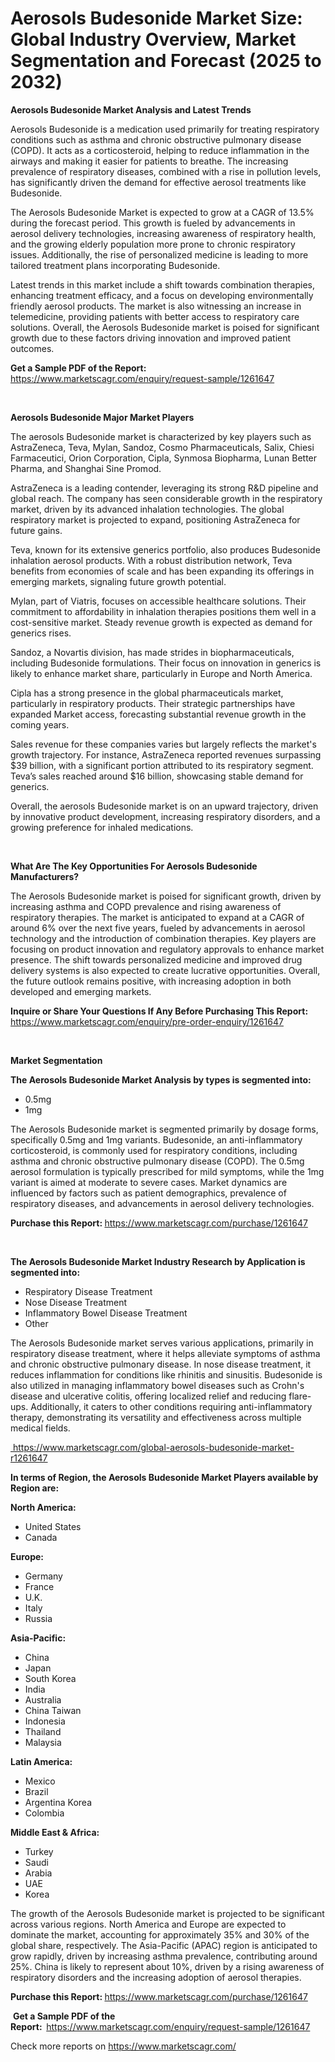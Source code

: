 <p><h1>Aerosols Budesonide Market Size: Global Industry Overview, Market Segmentation and Forecast (2025 to 2032)</h1></p><p><strong>Aerosols Budesonide Market Analysis and Latest Trends</strong></p>
<p><p>Aerosols Budesonide is a medication used primarily for treating respiratory conditions such as asthma and chronic obstructive pulmonary disease (COPD). It acts as a corticosteroid, helping to reduce inflammation in the airways and making it easier for patients to breathe. The increasing prevalence of respiratory diseases, combined with a rise in pollution levels, has significantly driven the demand for effective aerosol treatments like Budesonide.</p><p>The Aerosols Budesonide Market is expected to grow at a CAGR of 13.5% during the forecast period. This growth is fueled by advancements in aerosol delivery technologies, increasing awareness of respiratory health, and the growing elderly population more prone to chronic respiratory issues. Additionally, the rise of personalized medicine is leading to more tailored treatment plans incorporating Budesonide.</p><p>Latest trends in this market include a shift towards combination therapies, enhancing treatment efficacy, and a focus on developing environmentally friendly aerosol products. The market is also witnessing an increase in telemedicine, providing patients with better access to respiratory care solutions. Overall, the Aerosols Budesonide market is poised for significant growth due to these factors driving innovation and improved patient outcomes.</p></p>
<p><strong>Get a Sample PDF of the Report:&nbsp;</strong> <a href="https://www.marketscagr.com/enquiry/request-sample/1261647?utm_campaign=2460&utm_medium=2&utm_source=Github&utm_content=ia&utm_term=09032025&utm_id=aerosols-budesonide">https://www.marketscagr.com/enquiry/request-sample/1261647</a></p>
<p>&nbsp;</p>
<p><strong>Aerosols Budesonide Major Market Players</strong></p>
<p><p>The aerosols Budesonide market is characterized by key players such as AstraZeneca, Teva, Mylan, Sandoz, Cosmo Pharmaceuticals, Salix, Chiesi Farmaceutici, Orion Corporation, Cipla, Synmosa Biopharma, Lunan Better Pharma, and Shanghai Sine Promod. </p><p>AstraZeneca is a leading contender, leveraging its strong R&D pipeline and global reach. The company has seen considerable growth in the respiratory market, driven by its advanced inhalation technologies. The global respiratory market is projected to expand, positioning AstraZeneca for future gains.</p><p>Teva, known for its extensive generics portfolio, also produces Budesonide inhalation aerosol products. With a robust distribution network, Teva benefits from economies of scale and has been expanding its offerings in emerging markets, signaling future growth potential.</p><p>Mylan, part of Viatris, focuses on accessible healthcare solutions. Their commitment to affordability in inhalation therapies positions them well in a cost-sensitive market. Steady revenue growth is expected as demand for generics rises.</p><p>Sandoz, a Novartis division, has made strides in biopharmaceuticals, including Budesonide formulations. Their focus on innovation in generics is likely to enhance market share, particularly in Europe and North America. </p><p>Cipla has a strong presence in the global pharmaceuticals market, particularly in respiratory products. Their strategic partnerships have expanded Market access, forecasting substantial revenue growth in the coming years.</p><p>Sales revenue for these companies varies but largely reflects the market's growth trajectory. For instance, AstraZeneca reported revenues surpassing $39 billion, with a significant portion attributed to its respiratory segment. Teva’s sales reached around $16 billion, showcasing stable demand for generics.</p><p>Overall, the aerosols Budesonide market is on an upward trajectory, driven by innovative product development, increasing respiratory disorders, and a growing preference for inhaled medications.</p></p>
<p>&nbsp;</p>
<p><strong>What Are The Key Opportunities For Aerosols Budesonide Manufacturers?</strong></p>
<p><p>The Aerosols Budesonide market is poised for significant growth, driven by increasing asthma and COPD prevalence and rising awareness of respiratory therapies. The market is anticipated to expand at a CAGR of around 6% over the next five years, fueled by advancements in aerosol technology and the introduction of combination therapies. Key players are focusing on product innovation and regulatory approvals to enhance market presence. The shift towards personalized medicine and improved drug delivery systems is also expected to create lucrative opportunities. Overall, the future outlook remains positive, with increasing adoption in both developed and emerging markets.</p></p>
<p><strong>Inquire or Share Your Questions If Any Before Purchasing This Report:</strong> <a href="https://www.marketscagr.com/enquiry/pre-order-enquiry/1261647?utm_campaign=2460&utm_medium=2&utm_source=Github&utm_content=ia&utm_term=09032025&utm_id=aerosols-budesonide">https://www.marketscagr.com/enquiry/pre-order-enquiry/1261647</a></p>
<p>&nbsp;</p>
<p><strong>Market Segmentation</strong></p>
<p><strong>The Aerosols Budesonide Market Analysis by types is segmented into:</strong></p>
<p><ul><li>0.5mg</li><li>1mg</li></ul></p>
<p><p>The Aerosols Budesonide market is segmented primarily by dosage forms, specifically 0.5mg and 1mg variants. Budesonide, an anti-inflammatory corticosteroid, is commonly used for respiratory conditions, including asthma and chronic obstructive pulmonary disease (COPD). The 0.5mg aerosol formulation is typically prescribed for mild symptoms, while the 1mg variant is aimed at moderate to severe cases. Market dynamics are influenced by factors such as patient demographics, prevalence of respiratory diseases, and advancements in aerosol delivery technologies.</p></p>
<p><strong>Purchase this Report:&nbsp;</strong><a href="https://www.marketscagr.com/purchase/1261647?utm_campaign=2460&utm_medium=2&utm_source=Github&utm_content=ia&utm_term=09032025&utm_id=aerosols-budesonide">https://www.marketscagr.com/purchase/1261647</a></p>
<p>&nbsp;</p>
<p><strong>The Aerosols Budesonide Market Industry Research by Application is segmented into:</strong></p>
<p><ul><li>Respiratory Disease Treatment</li><li>Nose Disease Treatment</li><li>Inflammatory Bowel Disease Treatment</li><li>Other</li></ul></p>
<p><p>The Aerosols Budesonide market serves various applications, primarily in respiratory disease treatment, where it helps alleviate symptoms of asthma and chronic obstructive pulmonary disease. In nose disease treatment, it reduces inflammation for conditions like rhinitis and sinusitis. Budesonide is also utilized in managing inflammatory bowel diseases such as Crohn's disease and ulcerative colitis, offering localized relief and reducing flare-ups. Additionally, it caters to other conditions requiring anti-inflammatory therapy, demonstrating its versatility and effectiveness across multiple medical fields.</p></p>
<p><a href="https://www.marketscagr.com/global-aerosols-budesonide-market-r1261647?utm_campaign=2460&utm_medium=2&utm_source=Github&utm_content=ia&utm_term=09032025&utm_id=aerosols-budesonide">&nbsp;https://www.marketscagr.com/global-aerosols-budesonide-market-r1261647</a></p>
<p><strong>In terms of Region, the Aerosols Budesonide Market Players available by Region are:</strong></p>
<p>
    <p> <strong> North America: </strong>
        <ul>
            <li>United States</li>
            <li>Canada</li>
        </ul>
        </p> 
    <p> <strong> Europe: </strong>
        <ul>
            <li>Germany</li>
            <li>France</li>
            <li>U.K.</li>
            <li>Italy</li>
            <li>Russia</li>
        </ul>
        </p> 
    <p> <strong> Asia-Pacific: </strong>
        <ul>
            <li>China</li>
            <li>Japan</li>
            <li>South Korea</li>
            <li>India</li>
            <li>Australia</li>
            <li>China Taiwan</li>
            <li>Indonesia</li>
            <li>Thailand</li>
            <li>Malaysia</li>
        </ul>
        </p> 
    <p> <strong> Latin America: </strong>
        <ul>
            <li>Mexico</li>
            <li>Brazil</li>
            <li>Argentina Korea</li>
            <li>Colombia</li>
        </ul>
        </p> 
    <p> <strong> Middle East & Africa: </strong>
        <ul>
            <li>Turkey</li>
            <li>Saudi</li>
            <li>Arabia</li>
            <li>UAE</li>
            <li>Korea</li>
        </ul>
    </p>
    </p>
<p><p>The growth of the Aerosols Budesonide market is projected to be significant across various regions. North America and Europe are expected to dominate the market, accounting for approximately 35% and 30% of the global share, respectively. The Asia-Pacific (APAC) region is anticipated to grow rapidly, driven by increasing asthma prevalence, contributing around 25%. China is likely to represent about 10%, driven by a rising awareness of respiratory disorders and the increasing adoption of aerosol therapies.</p></p>
<p><strong>Purchase this Report: </strong><a href="https://www.marketscagr.com/purchase/1261647?utm_campaign=2460&utm_medium=2&utm_source=Github&utm_content=ia&utm_term=09032025&utm_id=aerosols-budesonide">https://www.marketscagr.com/purchase/1261647</a></p>
<p>&nbsp;<strong>Get a Sample PDF of the Report:&nbsp;&nbsp;</strong><a href="https://www.marketscagr.com/enquiry/request-sample/1261647?utm_campaign=2460&utm_medium=2&utm_source=Github&utm_content=ia&utm_term=09032025&utm_id=aerosols-budesonide">https://www.marketscagr.com/enquiry/request-sample/1261647</a></p>
<p><strong></strong></p>
<p>Check more reports on <a href="https://www.marketscagr.com/?utm_campaign=2460&utm_medium=2&utm_source=Github&utm_content=ia&utm_term=09032025&utm_id=aerosols-budesonide">https://www.marketscagr.com/</a></p>